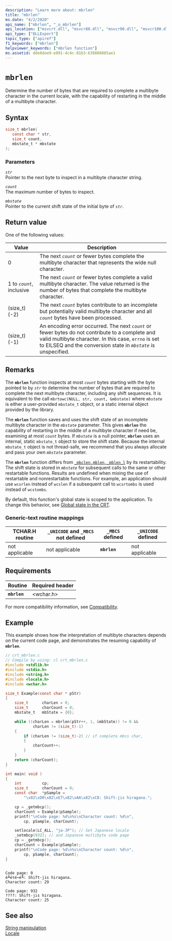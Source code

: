 ```yaml
---
description: "Learn more about: mbrlen"
title: "mbrlen"
ms.date: "4/2/2020"
api_name: ["mbrlen", "_o_mbrlen"]
api_location: ["msvcrt.dll", "msvcr80.dll", "msvcr90.dll", "msvcr100.dll", "msvcr100_clr0400.dll", "msvcr110.dll", "msvcr110_clr0400.dll", "msvcr120.dll", "msvcr120_clr0400.dll", "ucrtbase.dll", "api-ms-win-crt-string-l1-1-0.dll", "api-ms-win-crt-private-l1-1-0.dll"]
api_type: ["DLLExport"]
topic_type: ["apiref"]
f1_keywords: ["mbrlen"]
helpviewer_keywords: ["mbrlen function"]
ms.assetid: dde8dee9-e091-4c4c-81b3-639808885ae1
---
```

# `mbrlen`

Determine the number of bytes that are required to complete a multibyte character in the current locale, with the capability of restarting in the middle of a multibyte character.

## Syntax

```C
size_t mbrlen(
   const char * str,
   size_t count,
   mbstate_t * mbstate
);
```

### Parameters

*`str`*\
Pointer to the next byte to inspect in a multibyte character string.

*`count`*\
The maximum number of bytes to inspect.

*`mbstate`*\
Pointer to the current shift state of the initial byte of *`str`*.

## Return value

One of the following values:

| Value | Description |
|--|--|
| 0 | The next *`count`* or fewer bytes complete the multibyte character that represents the wide null character. |
| 1 to *`count`*, inclusive | The next *`count`* or fewer bytes complete a valid multibyte character. The value returned is the number of bytes that complete the multibyte character. |
| (size_t)(-2) | The next *`count`* bytes contribute to an incomplete but potentially valid multibyte character and all *`count`* bytes have been processed. |
| (size_t)(-1) | An encoding error occurred. The next *`count`* or fewer bytes do not contribute to a complete and valid multibyte character. In this case, `errno` is set to EILSEQ and the conversion state in *`mbstate`* is unspecified. |

## Remarks

The **`mbrlen`** function inspects at most *`count`* bytes starting with the byte pointed to by *`str`* to determine the number of bytes that are required to complete the next multibyte character, including any shift sequences. It is equivalent to the call `mbrtowc(NULL, str, count, &mbstate)` where *`mbstate`* is either a user-provided `mbstate_t` object, or a static internal object provided by the library.

The **`mbrlen`** function saves and uses the shift state of an incomplete multibyte character in the *`mbstate`* parameter. This gives **`mbrlen`** the capability of restarting in the middle of a multibyte character if need be, examining at most *`count`* bytes. If *`mbstate`* is a null pointer, **`mbrlen`** uses an internal, static `mbstate_t` object to store the shift state. Because the internal `mbstate_t` object is not thread-safe, we recommend that you always allocate and pass your own *`mbstate`* parameter.

The **`mbrlen`** function differs from [`_mbclen`, `mblen`, `_mblen_l`](mbclen-mblen-mblen-l.md) by its restartability. The shift state is stored in *`mbstate`* for subsequent calls to the same or other restartable functions. Results are undefined when mixing the use of restartable and nonrestartable functions.  For example, an application should use `wcsrlen` instead of `wcslen` if a subsequent call to `wcsrtombs` is used instead of `wcstombs`.

By default, this function's global state is scoped to the application. To change this behavior, see [Global state in the CRT](../global-state.md).

### Generic-text routine mappings

|TCHAR.H routine|`_UNICODE` and `_MBCS` not defined|`_MBCS` defined|`_UNICODE` defined|
|---------------------|------------------------------------|--------------------|-----------------------|
|not applicable|not applicable|**`mbrlen`**|not applicable|

## Requirements

|Routine|Required header|
|-------------|---------------------|
|**`mbrlen`**|\<wchar.h>|

For more compatibility information, see [Compatibility](../compatibility.md).

## Example

This example shows how the interpretation of multibyte characters depends on the current code page, and demonstrates the resuming capability of **`mbrlen`**.

```C
// crt_mbrlen.c
// Compile by using: cl crt_mbrlen.c
#include <stdlib.h>
#include <stdio.h>
#include <string.h>
#include <locale.h>
#include <wchar.h>

size_t Example(const char * pStr)
{
    size_t      charLen = 0;
    size_t      charCount = 0;
    mbstate_t   mbState = {0};

    while ((charLen = mbrlen(pStr++, 1, &mbState)) != 0 &&
            charLen != (size_t)-1)
    {
        if (charLen != (size_t)-2) // if complete mbcs char,
        {
            charCount++;
        }
    }
    return (charCount);
}

int main( void )
{
    int         cp;
    size_t      charCount = 0;
    const char  *pSample =
        "\x82\xD0\x82\xE7\x82\xAA\x82\xC8: Shift-jis hiragana.";

    cp = _getmbcp();
    charCount = Example(pSample);
    printf("\nCode page: %d\n%s\nCharacter count: %d\n",
        cp, pSample, charCount);

    setlocale(LC_ALL, "ja-JP"); // Set Japanese locale
    _setmbcp(932); // and Japanese multibyte code page
    cp = _getmbcp();
    charCount = Example(pSample);
    printf("\nCode page: %d\n%s\nCharacter count: %d\n",
        cp, pSample, charCount);
}
```

```Output

Code page: 0
é╨éτé¬é╚: Shift-jis hiragana.
Character count: 29

Code page: 932
????: Shift-jis hiragana.
Character count: 25
```

## See also

[String manipulation](../string-manipulation-crt.md)\
[Locale](../locale.md)
